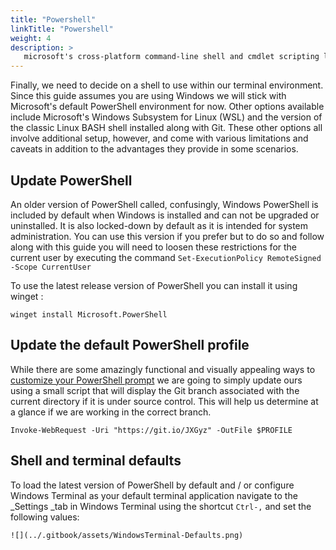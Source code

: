 ```yaml
---
title: "Powershell"
linkTitle: "Powershell"
weight: 4
description: >
   microsoft's cross-platform command-line shell and cmdlet scripting language 
---
```


Finally, we need to decide on a shell to use within our terminal environment. Since this guide assumes you are using Windows we will stick with Microsoft's default PowerShell environment for now. Other options available include Microsoft's Windows Subsystem for Linux (WSL) and the version of the classic Linux BASH shell installed along with Git. These other options all involve additional setup, however, and come with various limitations and caveats in addition to the advantages they provide in some scenarios.

## Update PowerShell

An older version of PowerShell called, confusingly, Windows PowerShell is included by default when Windows is installed and can not be upgraded or uninstalled. It is also locked-down by default as it is intended for system administration. You can use this version if you prefer but to do so and follow along with this guide you will need to loosen these restrictions for the current user by executing the command `Set-ExecutionPolicy RemoteSigned -Scope CurrentUser`

To use the latest release version of PowerShell you can install it using winget :

```
winget install Microsoft.PowerShell
```

## Update the default PowerShell profile

While there are some amazingly functional and visually appealing ways to [customize your PowerShell prompt](https://www.hanselman.com/blog/my-ultimate-powershell-prompt-with-oh-my-posh-and-the-windows-terminal) we are going to simply update ours using a small script that will display the Git branch associated with the current directory if it is under source control. This will help us determine at a glance if we are working in the correct branch.

```
Invoke-WebRequest -Uri "https://git.io/JXGyz" -OutFile $PROFILE
```

## Shell and terminal defaults

To load the latest version of PowerShell by default and / or configure Windows Terminal as your default terminal application navigate to the _Settings _tab in Windows Terminal using the shortcut `Ctrl-,` and set the following values:

``![](../.gitbook/assets/WindowsTerminal-Defaults.png)``